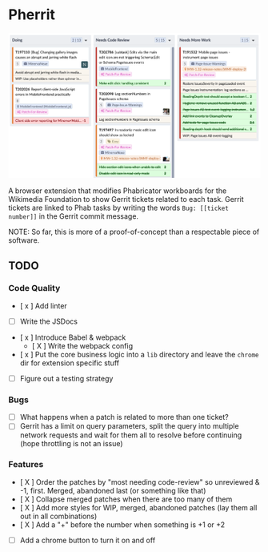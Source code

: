 # Pherrit


![screenshot](screenshot.png)

A browser extension that modifies Phabricator workboards for the Wikimedia Foundation to show Gerrit tickets related to each task. Gerrit tickets are linked to Phab tasks by writing the words `Bug: [[ticket number]]` in the Gerrit commit message.

NOTE: So far, this is more of a proof-of-concept than a respectable piece of software.

## TODO

### Code Quality
* [ x ] Add linter
* [ ] Write the JSDocs
* [ x ] Introduce Babel & webpack
    * [ X ] Write the webpack config
* [ x ] Put the core business logic into a `lib` directory and leave the `chrome` dir for extension specific stuff
* [ ] Figure out a testing strategy

### Bugs
* [ ] What happens when a patch is related to more than one ticket?
* [ ] Gerrit has a limit on query parameters, split the query into multiple network requests and wait for them all to resolve before continuing (hope throttling is not an issue)

### Features
* [ X ] Order the patches by "most needing code-review" so unreviewed & -1, first. Merged, abandoned last (or something like that)
* [ X ] Collapse merged patches when there are too many of them
* [ X ] Add more styles for WIP, merged, abandoned patches (lay them all out in all combinations)
* [ X ] Add a "+" before the number when something is +1 or +2
* [ ] Add a chrome button to turn it on and off
